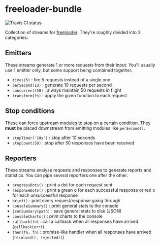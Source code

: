 # freeloader-bundle

![Travis CI status](https://api.travis-ci.org/rprieto/freeloader-bundle.png)

Collection of streams for [freeloader](https://github.com/rprieto/freeloader).
They're roughly divided into 3 categories:

## Emitters

These streams generate 1 or more requests from their input.
You'll usually use 1 emitter only, but some support being combined together.

- `times(5)` : fire 5 requests instead of a single one
- `perSecond(10)` : generate 10 requests per second
- `concurrent(50)` : always maintain 50 requests in flight
- `transform(fn)` : apply the given function to each request

## Stop conditions

These can force upstream modules to stop on a certain condition.
They **must** be placed downstream from emitting modules like `perSecond()`.

- `stopTimer('10s')` : stop after 10 seconds
- `stopCount(50)` : stop after 50 responses have been received

## Reporters

These streams analyse requests and responses to generate reports and statistics.
You can pipe several reporters one after the other.

- `progressDots()` : print a dot for each request sent
- `responseDots()` : print a green o for each successful response or red x for each unsuccessful response
- `print()` : print every request/response going through
- `consoleSummary()` : print general stats to the console
- `jsonSummary(path)` : save general stats to disk (JSON)
- `consoleCharts()` : print charts to the console
- `callback(fn)` : call a callback when all responses have arrived (`callback(err)`)
- `then(fn, fn)` : promise-like handler when all responses have arrived (`resolved(), rejected()`)
